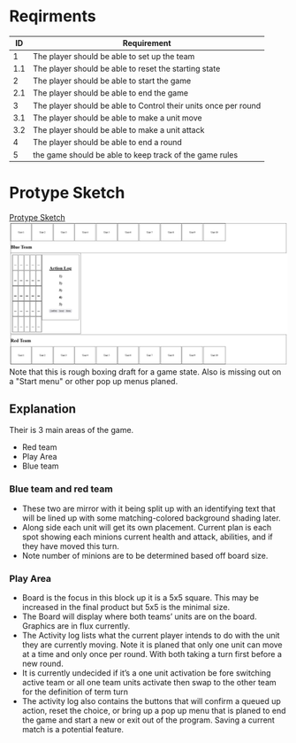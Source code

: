 # Reqirments
| ID  | Requirement |
| ------------- | ------------- |
| 1  | The player should be able to set up the team |
| 1.1| The player should be able to reset the starting state|
| 2  | The player should be able to start the game  |
| 2.1| The player should be able to end the game  |
| 3  | The player should be able to Control their units once per round|
| 3.1  | The player should be able to make a unit move|
| 3.2  | The player should be able to make a unit attack|
| 4 | The player should be able to end a round|
| 5 | the game should be able to keep track of the game rules|

# Protype Sketch
[Protype Sketch](../Protype/protype.html)
![](https://github.com/WDCaldwell/Strategy-Game-For-SENIOR-PROJECT/blob/457ea2edb0308d056253b88b6e96743052311316/Protype/Protype%20Sketch.png)
Note that this is rough boxing draft for a game state.
Also is missing out on a "Start menu" or other pop up menus planed.

## Explanation
Their is 3 main areas of the game. 
+ Red team
+ Play Area
+ Blue team
### Blue team and red team
+ These two are mirror with it being split up with an identifying text that will be lined up with some matching-colored background shading later.
+ Along side each unit will get its own placement. Current plan is each spot showing each minions current health and attack, abilities, and if they have moved this turn.
+ Note number of minions are to be determined based off board size.
### Play Area
+ Board is the focus in this block up it is a 5x5 square. This may be increased in the final product but 5x5 is the minimal size.
+ The Board will display where both teams’ units are on the board. Graphics are in flux currently.
+ The Activity log lists what the current player intends to do with the unit they are currently moving. Note it is planed that only one unit can move at a time and only once per round. With both taking a turn first before a new round.
+ It is currently undecided if it’s a one unit activation be fore switching active team or all one team units activate then swap to the other team for the definition of term turn
+ The activity log also contains the buttons that will confirm a queued up action, reset the choice, or bring up a pop up menu that is planed to end the game and start a new or exit out of the program. Saving a current match is a potential feature.
